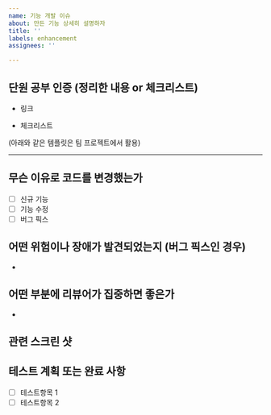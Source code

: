 ```yaml
---
name: 기능 개발 이슈
about: 만든 기능 상세히 설명하자
title: ''
labels: enhancement
assignees: ''

---
```

## 단원 공부 인증 (정리한 내용 or 체크리스트)
- 링크

- 체크리스트


(아래와 같은 템플릿은 팀 프로젝트에서 활용)

---
## 무슨 이유로 코드를 변경했는가
- [ ] 신규 기능
- [ ] 기능 수정
- [ ] 버그 픽스

## 어떤 위험이나 장애가 발견되었는지 (버그 픽스인 경우)
- 

## 어떤 부분에 리뷰어가 집중하면 좋은가
- 

## 관련 스크린 샷 

## 테스트 계획 또는 완료 사항
- [ ] 테스트항목 1
- [ ] 테스트항목 2
